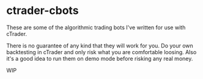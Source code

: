 # ctrader-cbots

These are some of the algorithmic trading bots I've written for use with cTrader.

There is no guarantee of any kind that they will work for you. Do your own backtesting in cTrader and only risk what you are comfortable loosing. Also it's a good idea to run them on demo mode before risking any real money.

WIP
